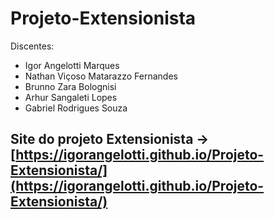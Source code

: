 # Projeto-Extensionista
Discentes:
- Igor Angelotti Marques
- Nathan Viçoso Matarazzo Fernandes
- Brunno Zara Bolognisi
- Arhur Sangaleti Lopes
- Gabriel Rodrigues Souza
## Site do projeto Extensionista -> [https://igorangelotti.github.io/Projeto-Extensionista/](https://igorangelotti.github.io/Projeto-Extensionista/)

